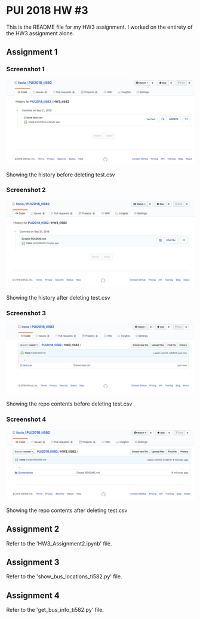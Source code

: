 # PUI 2018 HW #3

This is the README file for my HW3 assignment. I worked on the entirety of the HW3 assignment alone.

## Assignment 1

### Screenshot 1
![Alt text](../HW3_ti582/Screenshots/History_Screenshot_1.png)
<br/><br/> Showing the history before deleting test.csv

### Screenshot 2
![Alt text](../HW3_ti582/Screenshots/History_Screenshot_2.png)
<br/><br/> Showing the history after deleting test.csv

### Screenshot 3
![Alt text](../HW3_ti582/Screenshots/Repo_Screenshot_1.png)
<br/><br/> Showing the repo contents before deleting test.csv

### Screenshot 4
![Alt text](../HW3_ti582/Screenshots/Repo_Screenshot_2.png)
<br/><br/> Showing the repo contents after deleting test.csv

## Assignment 2
Refer to the 'HW3_Assignment2.ipynb' file.

## Assignment 3
Refer to the 'show_bus_locations_ti582.py' file.

## Assignment 4
Refer to the 'get_bus_info_ti582.py' file.
